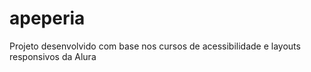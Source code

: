 # apeperia
Projeto desenvolvido com base nos cursos de acessibilidade e layouts responsivos da Alura
